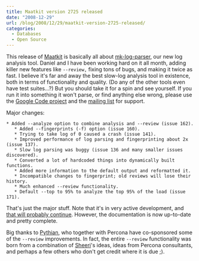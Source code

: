 ```yaml
---
title: Maatkit version 2725 released
date: "2008-12-29"
url: /blog/2008/12/29/maatkit-version-2725-released/
categories:
  - Databases
  - Open Source
---
```

This release of [Maatkit](http://www.maatkit.org/) is basically all about [mk-log-parser](http://www.maatkit.org/doc/mk-log-parser.html), our new log analysis tool. Daniel and I have been working hard on it all month, adding killer new features like `--review,` fixing tons of bugs, and making it twice as fast. I believe it's far and away the best slow-log analysis tool in existence, both in terms of functionality and quality. (Do any of the other tools even have test suites...?) But you should take it for a spin and see yourself. If you run it into something it won't parse, or find anything else wrong, please use the [Google Code project](http://code.google.com/p/maatkit/) and the [mailing list](http://groups.google.com/group/maatkit-discuss) for support.

Major changes:

```
* Added --analyze option to combine analysis and --review (issue 162).
   * Added --fingerprints (-f) option (issue 160).
   * Trying to take log of 0 caused a crash (issue 141).
   * Improved performance of log parsing and fingerprinting about 2x (issue 137).
   * Slow log parsing was buggy (issue 136 and many smaller issues discovered).
   * Converted a lot of hardcoded things into dynamically built functions.
   * Added more information to the default output and reformatted it.
   * Incompatible changes to fingerprint; old reviews will lose their history.
   * Much enhanced --review functionality.
   * Default --top to 95% to analyze the top 95% of the load (issue 171).
```

That's just the major stuff. Note that it's in very active development, and [that will probably continue](http://code.google.com/p/maatkit/issues/list?q=tool:mk_log_parser). However, the documentation is now up-to-date and pretty complete.

Big thanks to [Pythian](http://www.pythian.com/), who together with Percona have co-sponsored some of the `--review` improvements. In fact, the entire `--review` functionality was born from a combination of [Sheeri](http://sheeri.com/)'s ideas, ideas from Percona consultants, and perhaps a few others who don't get credit where it is due ;).


